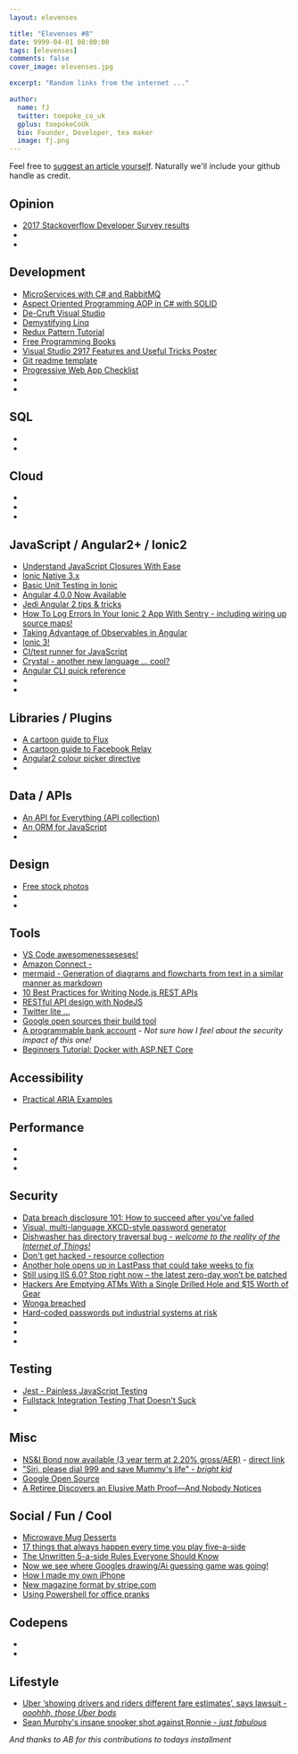 ```yaml
---
layout: elevenses

title: "Elevenses #8"
date: 9999-04-01 08:00:00
tags: [elevenses]
comments: false
cover_image: elevenses.jpg

excerpt: "Random links from the internet ..."

author:
  name: fJ
  twitter: toepoke_co_uk
  gplus: toepokeCoUk
  bio: Founder, Developer, tea maker
  image: fj.png
---
```


Feel free to [suggest an article yourself](https://github.com/toepoke/toepoke.github.io/issues).  Naturally we'll include your github handle as credit.

## Opinion
* [2017 Stackoverflow Developer Survey results](https://stackoverflow.com/insights/survey/2017)
* []()
* []()

## Development
* [MicroServices with C# and RabbitMQ](https://insidethecpu.com/2015/05/22/microservices-with-c-and-rabbitmq/)
* [Aspect Oriented Programming AOP in C# with SOLID](http://www.dotnetcurry.com/patterns-practices/1305/aspect-oriented-programming-aop-csharp-using-solid)
* [De-Cruft Visual Studio ](https://jackmott.github.io/programming/tools/editor/ide/visual/studio/2016/07/11/decruft-visual-studio.html)
* [Demystifying Linq ](https://mva.microsoft.com/en-us/training-courses/demystifying-linq-12301?l=94qip9skb_8804668937)
* [Redux Pattern Tutorial](http://www.dotnetcurry.com/reactjs/1356/redux-pattern-tutorial)
* [Free Programming Books](https://github.com/vhf/free-programming-books)
* [Visual Studio 2917 Features and Useful Tricks Poster](http://msft.social/Qc4Foz )
* [Git readme template](https://gist.github.com/PurpleBooth/109311bb0361f32d87a2)
* [Progressive Web App Checklist](https://developers.google.com/web/progressive-web-apps/checklist)
* []()
* []()



## SQL
* []()
* []()

## Cloud
* []()
* []()
* []()

## JavaScript / Angular2+ / Ionic2
* [Understand JavaScript Closures With Ease](http://javascriptissexy.com/understand-javascript-closures-with-ease)
* [Ionic Native 3.x](http://blog.ionic.io/ionic-native-3-x/)
* [Basic Unit Testing in Ionic](http://blog.ionic.io/basic-unit-testing-in-ionic/)
* [Angular 4.0.0 Now Available](http://angularjs.blogspot.co.uk/2017/03/angular-400-now-available.html?m=1)
* [Jedi Angular 2 tips &amp; tricks](https://blog.dmbcllc.com/jedi-angular-2-tips-and-tricks/)
* [How To Log Errors In Your Ionic 2 App With Sentry - including wiring up source maps!](https://gonehybrid.com/how-to-log-errors-in-your-ionic-2-app-with-sentry/)
* [Taking Advantage of Observables in Angular](https://blog.thoughtram.io/angular/2016/01/06/taking-advantage-of-observables-in-angular2.html)
* [Ionic 3!](http://blog.ionic.io/ionic-3-0-has-arrived)
* [CI/test runner for JavaScript](https://wallabyjs.com/)
* [Crystal - another new language ... cool?](https://crystal-lang.org)
* [Angular CLI quick reference](https://alligator.io/angular/angular-cli-reference)
* []()
* []()

## Libraries / Plugins
* [A cartoon guide to Flux](https://code-cartoons.com/a-cartoon-guide-to-flux-6157355ab207)
* [A cartoon guide to Facebook Relay](https://code-cartoons.com/a-cartoon-intro-to-facebook-s-relay-part-1-3ec1a127bca5)
* [Angular2 colour picker directive](http://alberplz.github.io/angular2-color-picker/examples/index.html)
* []()

## Data / APIs
* [An API for Everything (API collection)](https://www.producthunt.com/e/an-api-for-everything)
* [An ORM for JavaScript](https://typeorm.github.io/)
* []()

## Design
* [Free stock photos](https://burst.shopify.com/)
* []()
* []()

## Tools
* [VS Code awesomenesseseses!](https://github.com/viatsko/awesome-vscode/blob/master/README.md)
* [Amazon Connect - ](https://www.producthunt.com/posts/amazon-connect)
* [mermaid - Generation of diagrams and flowcharts from text in a similar manner as markdown](https://knsv.github.io/mermaid)
* [10 Best Practices for Writing Node.js REST APIs](https://blog.risingstack.com/10-best-practices-for-writing-node-js-rest-apis/)
* [RESTful API design with NodeJS](https://dev.to/raha198/restful-api-design-with-nodejs)
* [Twitter lite ...](https://blog.twitter.com/2017/introducing-twitter-lite)
* [Google open sources their build tool](https://bazel.build/)
* [A programmable bank account](https://root.co.za/) - *Not sure how I feel about the security impact of this one!*
* [Beginners Tutorial: Docker with ASP.NET Core](https://dev.to/schwamster/docker-tutorial-with-for-aspnet-core)

## Accessibility
* [Practical ARIA Examples](http://heydonworks.com/practical_aria_examples/)

## Performance
* []()
* []()
* []()

## Security
* [Data breach disclosure 101: How to succeed after you've failed](https://www.troyhunt.com/data-breach-disclosure-101-how-to-succeed-after-youve-failed/)
* [Visual, multi-language XKCD-style password generator](http://password.optionfactory.net/?ref=producthunt)
* [Dishwasher has directory traversal bug - *welcome to the reality of the Internet of Things!*](https://www.theregister.co.uk/2017/03/26/miele_joins_internetofst_hall_of_shame)
* [Don't get hacked - resource collection](https://www.producthunt.com/e/don-t-get-hacked)
* [Another hole opens up in LastPass that could take weeks to fix](https://nakedsecurity.sophos.com/2017/03/29/another-hole-opens-up-in-lastpass-that-could-take-weeks-to-fix/)
* [Still using IIS 6.0? Stop right now – the latest zero-day won’t be patched](https://nakedsecurity.sophos.com/2017/04/03/unpatched-zero-day-flaw-in-iis-6-0-leaves-users-with-limited-options/)
* [Hackers Are Emptying ATMs With a Single Drilled Hole and $15 Worth of Gear](https://www.wired.com/2017/04/hackers-emptying-atms-drill-15-worth-gear)
* [Wonga breached](https://nakedsecurity.sophos.com/2017/04/10/payday-loan-comany-wonga-breached-what-you-need-to-know)
* [Hard-coded passwords put industrial systems at risk](https://nakedsecurity.sophos.com/2017/04/10/hard-coded-passwords-put-industrial-systems-at-risk)
* []()
* []()
* []()



## Testing
* [Jest - Painless JavaScript Testing](https://facebook.github.io/jest/)
* [Fullstack Integration Testing That Doesn't Suck](https://pusher.com/sessions/meetup/london-node-user-group/fullstack-integration-testing-that-doesnt-suck)
* []()

## Misc
* [NS&amp;I Bond now available (3 year term at 2.20% gross/AER)](https://www.lovemoney.com/guides/62444/nsi-investment-guaranteed-growth-bond-rate-how-to-apply-limit-penalty) - [direct link](https://www.nsandi.com/investment-guaranteed-growth-bonds)
* ["Siri, please dial 999 and save Mummy's life" - *bright kid*](https://nakedsecurity.sophos.com/2017/03/28/siri-please-dial-999-and-save-mummys-life)
* [Google Open Source](https://opensource.google.com/)
* [A Retiree Discovers an Elusive Math Proof—And Nobody Notices](https://www.wired.com/2017/04/elusive-math-proof-found-almost-lost/)


## Social / Fun / Cool
* [Microwave Mug Desserts](https://www.facebook.com/UNILADgrub/videos/730236667144016/)
* [17 things that always happen every time you play five-a-side](https://m.dreamteamfc.com/c/17-things-that-always-happen-every-time-you-play-five-a-side)
* [The Unwritten 5-a-side Rules Everyone Should Know](http://www.5-a-side.com/fun/5-a-side-etiquette-the-unwritten-rules-everyone-should-know/)
* [Now we see where Googles drawing/Ai guessing game was going!](https://www.autodraw.com/)
* [How I made my own iPhone](https://strangeparts.com/how-i-made-my-own-iphone-in-china)
* [New magazine format by stripe.com](https://increment.com)
* [Using Powershell for office pranks](https://www.reddit.com/r/PowerShell/comments/6550a7/using_powershell_for_office_pranks)

## Codepens
* []()
* []()

## Lifestyle
* [Uber ‘showing drivers and riders different fare estimates’, says lawsuit - *ooohhh, those Uber bods*](https://nakedsecurity.sophos.com/2017/04/10/uber-showing-drivers-and-riders-different-fare-estimates-says-lawsuit/)
* [Sean Murphy's insane snooker shot against Ronnie - *just fabulous*](http://www.bbc.co.uk/sport/snooker/39660136)

*And thanks to AB for this contributions to todays installment*